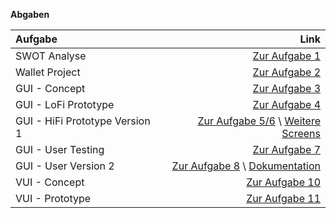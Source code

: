 **Abgaben**


| Aufgabe | Link |
| :----------- | -----------: |
| SWOT Analyse | [Zur Aufgabe 1](https://philippjenny.github.io/IFD/A1_SWOT/) |
| Wallet Project |[Zur Aufgabe 2](https://github.com/philippjenny/IFD/blob/main/A2_Wallet/WalletPrototype.pdf) |
| GUI - Concept |[Zur Aufgabe 3](https://github.com/philippjenny/IFD/blob/main/A3/01_Konzept) |
| GUI - LoFi Prototype |[Zur Aufgabe 4](https://github.com/philippjenny/IFD/blob/main/A3/02_LoFi_Prototype) |
| GUI - HiFi Prototype Version 1 |[Zur Aufgabe 5/6](https://philippjenny.github.io/IFD/A3/03_HiFi_Prototype/)  \ [Weitere Screens](https://github.com/philippjenny/IFD/blob/main/A3/04_HiFi_Prototype_PDFs/)|
| GUI - User Testing |[Zur Aufgabe 7](https://github.com/philippjenny/IFD/blob/main/A3/05_User_Testing) |
| GUI - User Version 2 |[Zur Aufgabe 8](https://philippjenny.github.io/IFD/A3/06_HiFi_Prototype_2nd_Iteration) \ [Dokumentation](https://github.com/philippjenny/IFD/blob/main/A3/07_Dokumentation/)|
| VUI - Concept |[Zur Aufgabe 10](https://github.com/philippjenny/IFD/blob/main/A4/01_Konzept_VUI) |
| VUI - Prototype |[Zur Aufgabe 11](https://github.com/philippjenny/IFD/blob/main/A4/02_VUI_Final) |
